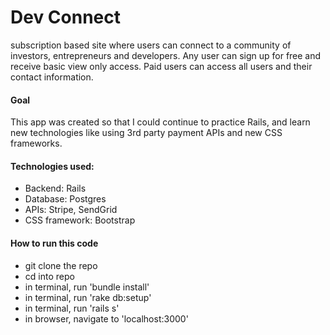 # Dev Connect
subscription based site where users can connect to a community of investors, entrepreneurs and developers.  Any user can sign up for free and receive basic view only access. Paid users can access all users and their contact information. 

#### Goal
This app was created so that I could continue to practice Rails, and learn new technologies like using 3rd party payment APIs and new CSS frameworks.

#### Technologies used: 
- Backend: Rails 
- Database: Postgres 
- APIs: Stripe, SendGrid 
- CSS framework: Bootstrap

#### How to run this code 
- git clone the repo 
- cd into repo
- in terminal, run 'bundle install' 
- in terminal, run 'rake db:setup'
- in terminal, run 'rails s'
- in browser, navigate to 'localhost:3000'

